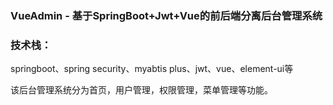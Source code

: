 ### VueAdmin - 基于SpringBoot+Jwt+Vue的前后端分离后台管理系统

### 技术栈：
springboot、spring security、myabtis plus、jwt、vue、element-ui等

该后台管理系统分为首页，用户管理，权限管理，菜单管理等功能。

